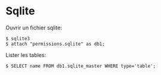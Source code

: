# Sqlite

Ouvrir un fichier sqlite:

	$ sqlite3
	$ attach "permissions.sqlite" as db1;

Lister les tables:

	$ SELECT name FROM db1.sqlite_master WHERE type='table';
	


